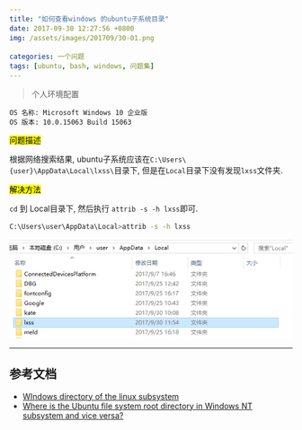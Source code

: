 ```yaml
---
title: "如何查看windows 的ubuntu子系统目录"
date: 2017-09-30 12:27:56 +0800
img: /assets/images/201709/30-01.png

categories: 一个问题
tags: [ubuntu, bash, windows, 问题集]
---
```


>个人环境配置
```
OS 名称: Microsoft Windows 10 企业版
OS 版本: 10.0.15063 Build 15063
```

<mark>问题描述</mark>

根据网络搜索结果, ubuntu子系统应该在`C:\Users\{user}\AppData\Local\lxss\`目录下, 但是在`Local`目录下没有发现`lxss`文件夹.

<mark>解决方法</mark>

`cd` 到 Local目录下, 然后执行 `attrib -s -h lxss`即可.

```bash
C:\Users\user\AppData\Local>attrib -s -h lxss
```

![目录文件夹](/assets/images/201709/30-01.png)

---
## 参考文档
- [WIndows directory of the linux subsystem](https://github.com/Microsoft/BashOnWindows/issues/402)
- [Where is the Ubuntu file system root directory in Windows NT subsystem and vice versa?](https://askubuntu.com/questions/759880/where-is-the-ubuntu-file-system-root-directory-in-windows-nt-subsystem-and-vice)
